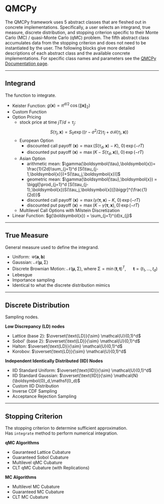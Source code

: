 # QMCPy

The QMCPy framework uses 5 abstract classes that are fleshed out in concrete implementations. Specifically, a user selects an integrand, true measure, discrete distribution, and stopping criterion specific to their Monte Carlo (MC) / quasi-Monte Carlo (qMC) problem. The fifth abstract class accumulates data from the stopping criterion and does not need to be instantiated by the user. The following blocks give more detailed descriptions of each abstract class and the available concrete implementations. For specific class names and parameters see the [QMCPy Documentation page](https://qmcpy.readthedocs.io/en/latest/algorithms.html). 

----

## Integrand

The function to integrate.

- Keister Function: $g(\boldsymbol{x}) = \pi^{d/2} \, \cos(\lVert\boldsymbol{x}\rVert_2)$
- Custom Function
- Option Pricing
    - stock price at time $jT/d=\tau_j$: $$S(\tau_j,\boldsymbol{x})=S_0\exp\bigl((r-\sigma^2/2)\tau_j+\sigma\mathcal{B}(\tau_j,\boldsymbol{x})\bigr)$$
    - European Option
        - discounted call payoff $(\boldsymbol{x})= \max\left(S(\tau_d,\boldsymbol{x})-K\right),\: 0)  \,\exp(-rT)$
        - discounted put payoff $(\boldsymbol{x})= \max\left(K-S(\tau_d,\boldsymbol{x})\right),\: 0)\,\exp(-rT)$
    - Asian Option
        - arithmetic mean: $\gamma(\boldsymbol{\tau},\boldsymbol{x})= \frac{1}{2d}\sum_{j=1}^d [S(\tau_{j-1,\boldsymbol{x}})+S(\tau_j,\boldsymbol{x})]$
        - geometric mean: $\gamma(\boldsymbol{\tau},\boldsymbol{x}) = \biggl[\prod_{j=1}^d [S(\tau_{j-1},\boldsymbol{x})S(\tau_j,\boldsymbol{x})]\biggr]^{\frac{1}{2d}}$
        - discounted call payoff $(\boldsymbol{x})= \max( \gamma(\boldsymbol{\tau},\boldsymbol{x})-K,\: 0)\,\exp(-rT)$
        - discounted put payoff $(\boldsymbol{x})= \max(K-\gamma(\boldsymbol{\tau},\boldsymbol{x}),0)\,\exp(-rT)$
    - Multilevel Call Options with Milstein Discretization 
- Linear Function: $g(\boldsymbol{x}) = \sum_{j=1}^{d}x_{j}$

----

## True Measure

General measure used to define the integrand.

- Uniform: $\mathcal{U}(\boldsymbol{a},\boldsymbol{b})$
- Gaussian: $\mathcal{N}(\boldsymbol{\mu},\mathsf{\Sigma})$
- Discrete Brownian Motion: $\mathcal{N}(\boldsymbol{\mu},\mathsf{\Sigma})$, where $\mathsf{\Sigma} = \min(\boldsymbol{t},\boldsymbol{t})^T$, $~~~~$ $\boldsymbol{t} = (t_1, \ldots, t_d)$
- Lebesgue
- Importance sampling
- Identical to what the discrete distribution mimics

----

## Discrete Distribution

Sampling nodes.

**Low Discrepancy (LD) nodes**

- Lattice (base 2): $\overset{\text{LD}}{\sim}    \mathcal{U}(0,1)^d$
- Sobol' (base 2): $\overset{\text{LD}}{\sim}    \mathcal{U}(0,1)^d$
- Halton: $\overset{\text{LD}}{\sim}    \mathcal{U}(0,1)^d$
- Korobov: $\overset{\text{LD}}{\sim}    \mathcal{U}(0,1)^d$

**Independent Identically Distributed (IID) Nodes**

- IID Standard Uniform: $\overset{\text{IID}}{\sim}   \mathcal{U}(0,1)^d$
- IID Standard Gaussian: $\overset{\text{IID}}{\sim}  \mathcal{N}(\boldsymbol{0}_d,\mathsf{I}_d)$
- Custom IID Distribution
- Inverse CDF Sampling
- Acceptance Rejection Sampling

----

## Stopping Criterion

The stopping criterion to determine sufficient approximation.\
Has `integrate` method to perform numerical integration.

**qMC Algorithms**

- Gauranteed Lattice Cubature
- Guaranteed Sobol Cubature
- Multilevel qMC Cubature
- CLT qMC Cubature (with Replications)

**MC Algorithms**

  - Multilevel MC Cubature
  - Guaranteed MC Cubature
  - CLT MC Cubature 
